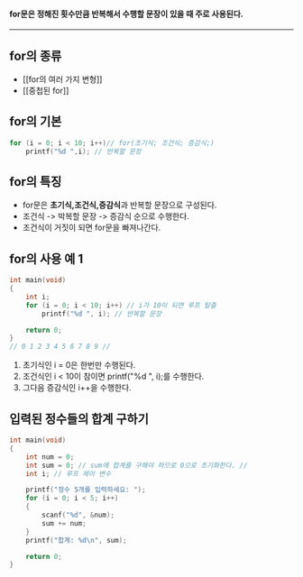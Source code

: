 #### for문은 정해진 횟수만큼 반복해서 수행할 문장이 있을 때 주로 사용된다. ####
____
## for의 종류 ##

- [[for의 여러 가지 변형]]
- [[중첩된 for]]
## for의 기본 ##
```c
for (i = 0; i < 10; i++)// for(초기식; 조건식; 증감식;)
	printf("%d ",i); // 반복할 문장
```

## for의 특징 ##

- for문은 **초기식,조건식,증감식**과 반복할 문장으로 구성된다.
- 조건식 -> 박복할 문장 -> 증감식 순으로 수행한다.
- 조건식이 거짓이 되면 for문을 빠져나간다.

## for의 사용 예 1 ##
```c
int main(void)
{
	int i;
	for (i = 0; i < 10; i++) // i가 10이 되면 루프 탈출
		printf("%d ", i); // 반복할 문장

	return 0;
}
// 0 1 2 3 4 5 6 7 8 9 //
```
1. 초기식인 i = 0은 한번만 수행된다.
2. 조건식인 i < 10이 참이면 printf("%d ", i);를 수행한다. 
3. 그다음 증감식인 i++을 수행한다.

## 입력된 정수들의 합계 구하기 ##
```c
int main(void)
{
	int num = 0;
	int sum = 0; // sum에 합계를 구해야 하므로 0으로 초기화한다. //
	int i; // 루프 제어 변수 

	printf("정수 5개를 입력하세요: ");
	for (i = 0; i < 5; i++)
	{
		scanf("%d", &num);
		sum += num;
	}
	printf("합계: %d\n", sum);

	return 0;
}
```